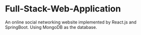 # Full-Stack-Web-Application
An online social networking website implemented by React.js and SpringBoot. Using MongoDB as the database.
